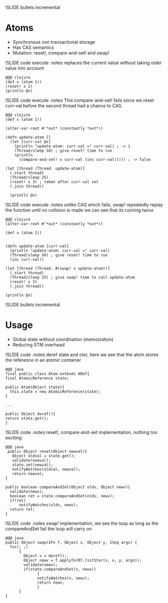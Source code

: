 !SLIDE bullets incremental 
# Atoms 

* Synchronous non transactional storage
* Has CAS semantics
* Mutation: reset!, compare-and-set! and swap!

!SLIDE code execute
.notes replaces the current value without taking older value into account

    @@@ clojure
    (def x (atom 1))
    (reset! x 2)
    (println @x)

!SLIDE code execute
.notes This compare-and-set! fails since we reset curr-val before the second thread had a chance to CAS.

    @@@ clojure
    (def x (atom 1))

    (alter-var-root #'*out* (constantly *out*))

    (defn update-atom []
      (let [curr-val @x]
        (println "update-atom: curr-val =" curr-val) ; -> 1
        (Thread/sleep 50) ; give reset! time to run
        (println
          (compare-and-set! x curr-val (inc curr-val))))) ; -> false

    (let [thread (Thread. update-atom)]
      (.start thread)
      (Thread/sleep 25) 
      (reset! x 3) ; taken after curr-val set
      (.join thread)) 

      (println @x)

!SLIDE code execute
.notes unlike CAS which fails, swap! repeatedly replay the function until no collision is made we can see that its running twice

    @@@ clojure
    (alter-var-root #'*out* (constantly *out*))

    (def x (atom 1))


    (defn update-atom [curr-val]
      (println "update-atom: curr-val =" curr-val)
      (Thread/sleep 50) ; give reset! time to run
      (inc curr-val))

    (let [thread (Thread. #(swap! x update-atom))]
      (.start thread)
      (Thread/sleep 25) ; give swap! time to call update-atom
      (reset! x 3)
      (.join thread)) 

    (println @x)

!SLIDE bullets incremental 
# Usage

* Global state without coordination (memoization)
* Reducing STM overhead

!SLIDE code 
.notes deref state and ctor, here we see that the atom stores the reference in an atomic container

    @@@ java
    final public class Atom extends ARef{
    final AtomicReference state;

    public Atom(Object state){
      this.state = new AtomicReference(state);
    }

    ...

    public Object deref(){
	return state.get();
    } 
  
    
!SLIDE code 
.notes reset!, compare-and-set implementation, nothing too exciting 

    @@@ java
     public Object reset(Object newval){
       Object oldval = state.get();
       validate(newval);
       state.set(newval);
       notifyWatches(oldval, newval);
       return newval;
    }  
    
    public boolean compareAndSet(Object oldv, Object newv){
      validate(newv);
      boolean ret = state.compareAndSet(oldv, newv);
      if(ret)
          notifyWatches(oldv, newv);
      return ret;
    } 

!SLIDE code 
.notes swap! implementation, we see the loop as long as the compareAndSet fail the loop will carry on

    @@@ java
    public Object swap(IFn f, Object x, Object y, ISeq args) {
      for(; ;)
          {
            Object v = deref();
            Object newv = f.applyTo(RT.listStar(v, x, y, args));
            validate(newv);
            if(state.compareAndSet(v, newv))
                  {
                  notifyWatches(v, newv);
                  return newv;
                  }
          }
    }  
